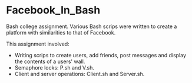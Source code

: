 # Facebook_In_Bash
Bash college assignment. Various Bash scrips were written to create a platform with similarities to that of Facebook.

This assignment involved:
  * Writing scrips to create users, add friends, post messages and display the contents of a users' wall.
  * Semaphore locks: P.sh and V.sh.
  * Client and server operations: Client.sh and Server.sh.
